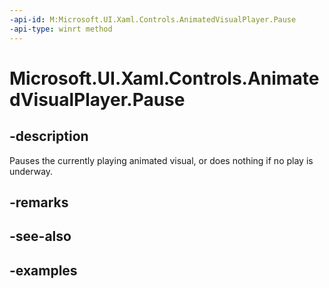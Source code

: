 ```yaml
---
-api-id: M:Microsoft.UI.Xaml.Controls.AnimatedVisualPlayer.Pause
-api-type: winrt method
---
```


<!-- Method syntax.
public void AnimatedVisualPlayer.Pause()
-->

# Microsoft.UI.Xaml.Controls.AnimatedVisualPlayer.Pause

## -description

Pauses the currently playing animated visual, or does nothing if no play is underway.

## -remarks

## -see-also

## -examples

